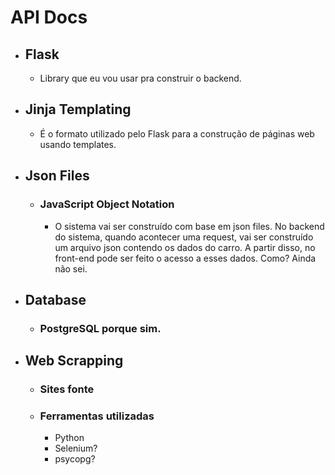# API Docs

- ## Flask
    - Library que eu vou usar pra construir o backend.

- ## Jinja Templating
    - É o formato utilizado pelo Flask para a construção de páginas web usando templates.

- ## Json Files
    - ### JavaScript Object Notation
        - O sistema vai ser construído com base em json files. No backend do sistema, quando acontecer uma request, vai ser construído um arquivo json contendo os dados do carro. A partir disso, no front-end pode ser feito o acesso a esses dados. Como? Ainda não sei.

- ## Database
    - ### PostgreSQL porque sim.

- ## Web Scrapping
    - ### Sites fonte
    - ### Ferramentas utilizadas
        - Python
        - Selenium?
        - psycopg?